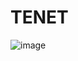 # TENET
![image](https://github.com/ikaushiksharma/final_tenet/assets/90143986/0b31c2d6-b574-4755-9a0a-6cc0fca4457a)
